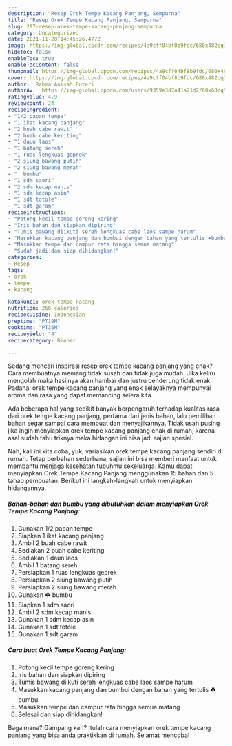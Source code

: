 ```yaml
---
description: "Resep Orek Tempe Kacang Panjang, Sempurna"
title: "Resep Orek Tempe Kacang Panjang, Sempurna"
slug: 297-resep-orek-tempe-kacang-panjang-sempurna
category: Uncategorized
date: 2021-11-28T14:45:26.477Z
image: https://img-global.cpcdn.com/recipes/4a9cff04bf8b9fdc/680x482cq70/orek-tempe-kacang-panjang-foto-resep-utama.jpg
hideToc: false
enableToc: true
enableTocContent: false
thumbnail: https://img-global.cpcdn.com/recipes/4a9cff04bf8b9fdc/680x482cq70/orek-tempe-kacang-panjang-foto-resep-utama.jpg
cover: https://img-global.cpcdn.com/recipes/4a9cff04bf8b9fdc/680x482cq70/orek-tempe-kacang-panjang-foto-resep-utama.jpg
author:  Rahma Anisah Puteri
authorAv:  https://img-global.cpcdn.com/users/9359e3d7a41a21d2/60x60cq50/avatar.jpg
ratingvalue: 4.9
reviewcount: 24
recipeingredient:
- "1/2 papan tempe"
- "1 ikat kacang panjang"
- "2 buah cabe rawit"
- "2 buah cabe keriting"
- "1 daun laos"
- "1 batang sereh"
- "1 ruas lengkuas geprek"
- "2 siung bawang putih"
- "2 siung bawang merah"
- "  bumbu"
- "1 sdm saori"
- "2 sdm kecap manis"
- "1 sdm kecap asin"
- "1 sdt totole"
- "1 sdt garam"
recipeinstructions:
- "Potong kecil tempe goreng kering"
- "Iris bahan dan siapkan dipiring"
- "Tumis bawang diikuti sereh lengkuas cabe laos sampe harum"
- "Masukkan kacang panjang dan bumbui dengan bahan yang tertulis ☘️bumbu"
- "Masukkan tempe dan campur rata hingga semua matang"
- "Sudah jadi dan siap dihidangkan!"
categories:
- Resep
tags:
- orek
- tempe
- kacang

katakunci: orek tempe kacang 
nutrition: 266 calories
recipecuisine: Indonesian
preptime: "PT19M"
cooktime: "PT35M"
recipeyield: "4"
recipecategory: Dinner

---
```



Sedang mencari inspirasi resep orek tempe kacang panjang yang enak? Cara membuatnya memang tidak susah dan tidak juga mudah. Jika keliru mengolah maka hasilnya akan hambar dan justru cenderung tidak enak. Padahal orek tempe kacang panjang yang enak selayaknya mempunyai aroma dan rasa yang dapat memancing selera kita.




Ada beberapa hal yang sedikit banyak berpengaruh terhadap kualitas rasa dari orek tempe kacang panjang, pertama dari jenis bahan, lalu pemilihan bahan segar sampai cara membuat dan menyajikannya. Tidak usah pusing jika ingin menyiapkan orek tempe kacang panjang enak di rumah, karena asal sudah tahu triknya maka hidangan ini bisa jadi sajian spesial.


Nah, kali ini kita coba, yuk, variasikan orek tempe kacang panjang sendiri di rumah. Tetap berbahan sederhana, sajian ini bisa memberi manfaat untuk membantu menjaga kesehatan tubuhmu sekeluarga. Kamu dapat menyiapkan Orek Tempe Kacang Panjang menggunakan 15 bahan dan 5 tahap pembuatan. Berikut ini langkah-langkah untuk menyiapkan hidangannya.

<!--inarticleads1-->

##### Bahan-bahan dan bumbu yang dibutuhkan dalam menyiapkan Orek Tempe Kacang Panjang:

1. Gunakan 1/2 papan tempe
1. Siapkan 1 ikat kacang panjang
1. Ambil 2 buah cabe rawit
1. Sediakan 2 buah cabe keriting
1. Sediakan 1 daun laos
1. Ambil 1 batang sereh
1. Persiapkan 1 ruas lengkuas geprek
1. Persiapkan 2 siung bawang putih
1. Persiapkan 2 siung bawang merah
1. Gunakan  ☘️ bumbu
1. Siapkan 1 sdm saori
1. Ambil 2 sdm kecap manis
1. Gunakan 1 sdm kecap asin
1. Gunakan 1 sdt totole
1. Gunakan 1 sdt garam




<!--inarticleads2-->

##### Cara buat Orek Tempe Kacang Panjang:

1. Potong kecil tempe goreng kering
1. Iris bahan dan siapkan dipiring
1. Tumis bawang diikuti sereh lengkuas cabe laos sampe harum
1. Masukkan kacang panjang dan bumbui dengan bahan yang tertulis ☘️bumbu
1. Masukkan tempe dan campur rata hingga semua matang
1. Selesai dan siap dihidangkan!



Bagaimana? Gampang kan? Itulah cara menyiapkan orek tempe kacang panjang yang bisa anda praktikkan di rumah. Selamat mencoba!
